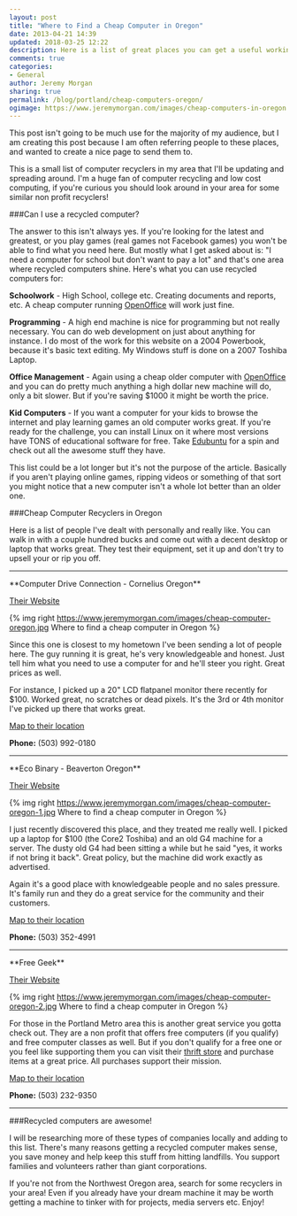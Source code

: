 ```yaml
---
layout: post
title: "Where to Find a Cheap Computer in Oregon"
date: 2013-04-21 14:39
updated: 2018-03-25 12:22
description: Here is a list of great places you can get a useful working computer for a couple hundred bucks or less.
comments: true
categories: 
- General
author: Jeremy Morgan
sharing: true
permalink: /blog/portland/cheap-computers-oregon/
ogimage: https://www.jeremymorgan.com/images/cheap-computers-in-oregon.jpg
---
```

This post isn't going to be much use for the majority of my audience, but I am creating this post because I am often referring people to these places, and wanted to create a nice page to send them to. 

This is a small list of computer recyclers in my area that I'll be updating and spreading around. I'm a huge fan of computer recycling and low cost computing, if you're curious you should look around in your area for some similar non profit recyclers! 
<!-- more -->
###Can I use a recycled computer?

The answer to this isn't always yes. If you're looking for the latest and greatest, or you play games (real games not Facebook games) you won't be able to find what you need here. But mostly what I get asked about is: "I need a computer for school but don't want to pay a lot" and that's one area where recycled computers shine. Here's what you can use recycled computers for:

**Schoolwork** - High School, college etc. Creating documents and reports, etc. A cheap computer running [OpenOffice](http://www.openoffice.org/) will work just fine. 

**Programming** - A high end machine is nice for programming but not really necessary. You can do web development on just about anything for instance. I do most of the work for this website on a 2004 Powerbook, because it's basic text editing. My Windows stuff is done on a 2007 Toshiba Laptop.  

**Office Management** - Again using a cheap older computer with [OpenOffice](http://www.openoffice.org/) and you can do pretty much anything a high dollar new machine will do, only a bit slower. But if you're saving $1000 it might be worth the price.

**Kid Computers** - If you want a computer for your kids to browse the internet and play learning games an old computer works great. If you're ready for the challenge, you can install Linux on it where most versions have TONS of educational software for free. Take [Edubuntu](http://www.edubuntu.org/) for a spin and check out all the awesome stuff they have. 

This list could be a lot longer but it's not the purpose of the article. Basically if you aren't playing online games, ripping videos or something of that sort you might notice that a new computer isn't a whole lot better than an older one.

###Cheap Computer Recyclers in Oregon

Here is a list of people I've dealt with personally and really like. You can walk in with a couple hundred bucks and come out with a decent desktop or laptop that works great. They test their equipment, set it up and don't try to upsell your or rip you off. 

<hr>
**Computer Drive Connection - Cornelius Oregon**

[Their Website](http://computerdriveconnection.com/)

{% img right https://www.jeremymorgan.com/images/cheap-computer-oregon.jpg Where to find a cheap computer in Oregon %}

Since this one is closest to my hometown I've been sending a lot of people here. The guy running it is great, he's very knowledgeable and honest. Just tell him what you need to use a computer for and he'll steer you right. Great prices as well. 

For instance, I picked up a 20" LCD flatpanel monitor there recently for $100. Worked great, no scratches or dead pixels. It's the 3rd or 4th monitor I've picked up there that works great. 

[Map to their location](https://maps.google.com/maps?q=909+N.+Freemont+Lane+%C2%A0%C2%A0%C2%A0Cornelius,+Oregon+97113&ie=UTF8&ll=45.524397,-123.060812&spn=0.002161,0.004823&hnear=909+N+Fremont+Ln,+Cornelius,+Oregon+97113&gl=us&t=h&z=18)

**Phone:** (503) 992-0180

<hr>
**Eco Binary - Beaverton Oregon**

[Their Website](http://www.ecobinary.com/)

{% img right https://www.jeremymorgan.com/images/cheap-computer-oregon-1.jpg Where to find a cheap computer in Oregon %}

I just recently discovered this place, and they treated me really well. I picked up a laptop for $100 (the Core2 Toshiba) and an old G4 machine for a server. The dusty old G4 had been sitting a while but he said "yes, it works if not bring it back". Great policy, but the machine did work exactly as advertised. 

Again it's a good place with knowledgeable people and no sales pressure. It's family run and they do a great service for the community and their customers.

[Map to their location](https://maps.google.com/maps?q=8240+SW+Nimbus+Ave.+Beaverton,+OR+97008&hnear=8240+SW+Nimbus+Ave,+Beaverton,+Oregon+97008&gl=us&t=h&z=16)

**Phone:** (503) 352-4991

<hr>
**Free Geek** 

[Their Website](http://www.freegeek.org/)

{% img right https://www.jeremymorgan.com/images/cheap-computer-oregon-2.jpg Where to find a cheap computer in Oregon %}

For those in the Portland Metro area this is another great service you gotta check out. They are a non profit that offers free computers (if you qualify) and free computer classes as well. But if you don't qualify for a free one or you feel like supporting them you can visit their [thrift store](http://www.freegeek.org/thrift-store/) and purchase items at a great price. All purchases support their mission. 

[Map to their location](https://maps.google.com/maps?q=1731+SE+10th+Avenue,+Portland,+OR&hnear=1731+SE+10th+Ave,+Portland,+Multnomah,+Oregon+97214&gl=us&t=h&z=16)

**Phone:** (503) 232-9350

<hr>

###Recycled computers are awesome!

I will be researching more of these types of companies locally and adding to this list. There's many reasons getting a recycled computer makes sense, you save money and help keep this stuff from hitting landfills. You support families and volunteers rather than giant corporations. 

If you're not from the Northwest Oregon area, search for some recyclers in your area! Even if you already have your dream machine it may be worth getting a machine to tinker with for projects, media servers etc. Enjoy!





